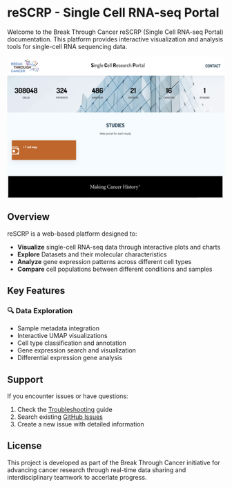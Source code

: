 # reSCRP - Single Cell RNA-seq Portal

Welcome to the Break Through Cancer reSCRP (Single Cell RNA-seq Portal) documentation. This platform provides interactive visualization and analysis tools for single-cell RNA sequencing data.

![reSCRP Homepage](img/scrp_homepage_screenshot.png)

## Overview

reSCRP is a web-based platform designed to:

- **Visualize** single-cell RNA-seq data through interactive plots and charts
- **Explore** Datasets and their molecular characteristics
- **Analyze** gene expression patterns across different cell types
- **Compare** cell populations between different conditions and samples

## Key Features

### 🔍 Data Exploration
- Sample metadata integration
- Interactive UMAP visualizations
- Cell type classification and annotation
- Gene expression search and visualization
- Differential expression gene analysis

## Support

If you encounter issues or have questions:

1. Check the [Troubleshooting](troubleshooting.md) guide
2. Search existing [GitHub Issues](https://github.com/break-through-cancer/reSCRP/issues)
3. Create a new issue with detailed information

## License

This project is developed as part of the Break Through Cancer initiative for advancing cancer research through real-time data sharing and interdisciplinary teamwork to accerlate progress.
